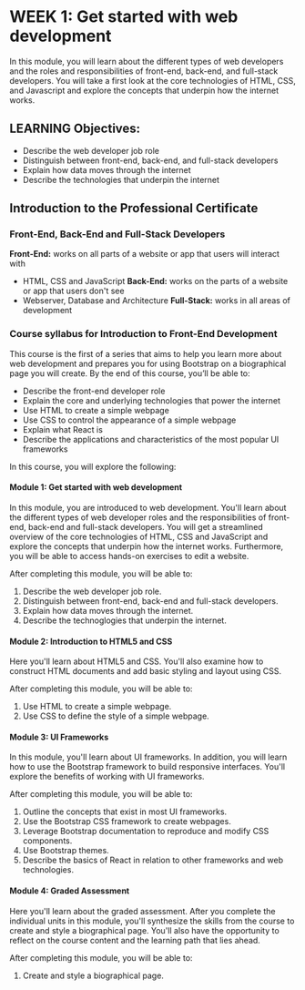 # WEEK 1: Get started with web development

In this module, you will learn about the different types of web developers and the roles and responsibilities of front-end, back-end, and full-stack developers. You will take a first look at the core technologies of HTML, CSS, and Javascript and explore the concepts that underpin how the internet works.

## LEARNING Objectives:

- Describe the web developer job role
- Distinguish between front-end, back-end, and full-stack developers
- Explain how data moves through the internet
- Describe the technologies that underpin the internet

## Introduction to the Professional Certificate

### Front-End, Back-End and Full-Stack Developers

**Front-End:** works on all parts of a website or app that users will interact with
- HTML, CSS and JavaScript
**Back-End:** works on the parts of a website or app that users don't see
- Webserver, Database and Architecture
**Full-Stack:** works in all areas of development

### Course syllabus for Introduction to Front-End Development

This course is the first of a series that aims to help you learn more about web development and prepares you for using Bootstrap on a biographical page you will create.  By the end of this course, you’ll be able to:
* Describe the front-end developer role
* Explain the core and underlying technologies that power the internet
* Use HTML to create a simple webpage
* Use CSS to control the appearance of a simple webpage
* Explain what React is
* Describe the applications and characteristics of the most popular UI frameworks

In this course, you will explore the following:

#### Module 1: Get started with web development

In this module, you are introduced to web development. You'll learn about the different types of web developer roles and the responsibilities of front-end, back-end and full-stack developers. You will get a streamlined overview of the core technologies of HTML, CSS and JavaScript and explore the concepts that underpin how the internet works. Furthermore, you will be able to access hands-on exercises to edit a website.

After completing this module, you will be able to:
1. Describe the web developer job role.
2. Distinguish between front-end, back-end and full-stack developers.
3. Explain how data moves through the internet.
4. Describe the technoglogies that underpin the internet.

#### Module 2: Introduction to HTML5 and CSS

Here you'll learn about HTML5 and CSS. You'll also examine how to construct HTML documents and add basic styling and layout using CSS.

After completing this module, you will be able to:
1. Use HTML to create a simple webpage.
2. Use CSS to define the style of a simple webpage.

#### Module 3: UI Frameworks

In this module, you'll learn about UI frameworks. In addition, you will learn how to use the Bootstrap framework to build responsive interfaces. You'll explore the benefits of working with UI frameworks.

After completing this module, you will be able to:
1. Outline the concepts that exist in most UI frameworks.
2. Use the Bootstrap CSS framework to create webpages.
3. Leverage Bootstrap documentation to reproduce and modify CSS components.
4. Use Bootstrap themes.
5. Describe the basics of React in relation to other frameworks and web technologies.

#### Module 4: Graded Assessment

Here you'll learn about the graded assessment. After you complete the individual units in this module, you'll synthesize the skills from the course to create and style a biographical page. You'll also have the opportunity to reflect on the course content and the learning path that lies ahead.

After completing this module, you will be able to:
1. Create and style a biographical page.

## 